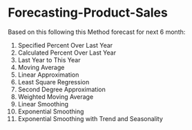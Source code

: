 # Forecasting-Product-Sales

Based on this following this Method forecast for next 6 month:
1) Specified Percent Over Last Year
2) Calculated Percent Over Last Year
3) Last Year to This Year
4) Moving Average
5) Linear Approximation
6) Least Square Regression
7) Second Degree Approximation
8) Weighted Moving Average
9) Linear Smoothing
10) Exponential Smoothing
11) Exponential Smoothing with Trend and Seasonality
